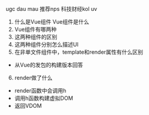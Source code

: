 ugc
dau mau
推荐nps
科技财经kol
uv


1. 什么是Vue组件    Vue组件是什么
2. Vue组件有哪两种
3. 这两种组件的区别
4. 这两种组件分别怎么描述UI
5. 在非单文件组件中，template和render属性有什么区别
 - 从Vue的发包的构建版本回答
6. render做了什么
  - render函数中会调用h
  - 调用h函数构建虚拟DOM
  - 返回VDOM